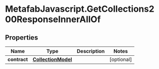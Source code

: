 # MetafabJavascript.GetCollections200ResponseInnerAllOf

## Properties

Name | Type | Description | Notes
------------ | ------------- | ------------- | -------------
**contract** | [**CollectionModel**](CollectionModel.md) |  | [optional] 


